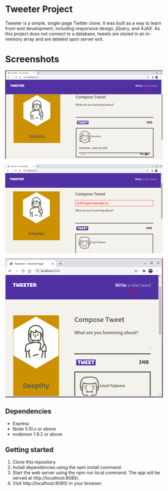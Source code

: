 # Tweeter Project

Tweeter is a simple, single-page Twitter clone. It was built as a way to learn front-end development, including responsive design, jQuery, and AJAX. As this project does not connect to a database, tweets are stored in an in-memory array and are deleted upon server exit.

# Screenshots
!["Validation Form"](https://github.com/deepthyp1991/tweeter/blob/master/docs/tweeter-home.png?raw=true)

!["Tweeter home"](https://github.com/deepthyp1991/tweeter/blob/master/docs/tweeter-form-validation.png?raw=true)

!["Tweeter mobile view"](https://github.com/deepthyp1991/tweeter/blob/master/docs/tweeter-mobile-view.png?raw=true)


## Dependencies

- Express
- Node 5.10.x or above
- nodemon 1.9.2 or above

## Getting started

1. Clone this repository.
2. Install dependencies using the npm install command.
3. Start the web server using the npm run local command. The app will be served at http://localhost:8080/.
4. Visit http://localhost:8080/ in your browser.

